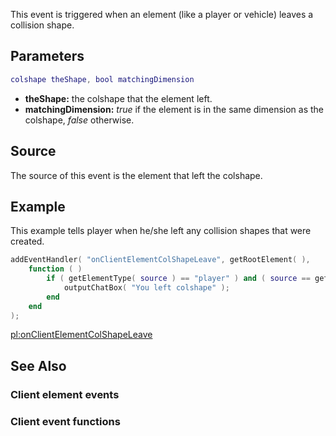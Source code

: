 This event is triggered when an element (like a player or vehicle) leaves a collision shape.

Parameters
----------

``` lua
colshape theShape, bool matchingDimension
```

-   **theShape:** the colshape that the element left.
-   **matchingDimension:** *true* if the element is in the same dimension as the colshape, *false* otherwise.

Source
------

The source of this event is the element that left the colshape.

Example
-------

This example tells player when he/she left any collision shapes that were created.

``` lua
addEventHandler( "onClientElementColShapeLeave", getRootElement( ),
    function ( )
        if ( getElementType( source ) == "player" ) and ( source == getLocalPlayer( ) ) then
            outputChatBox( "You left colshape" );
        end
    end
);
```

[pl:onClientElementColShapeLeave](/docs/pl:onClientElementColShapeLeave.md "wikilink")

See Also
--------

### Client element events

### Client event functions
